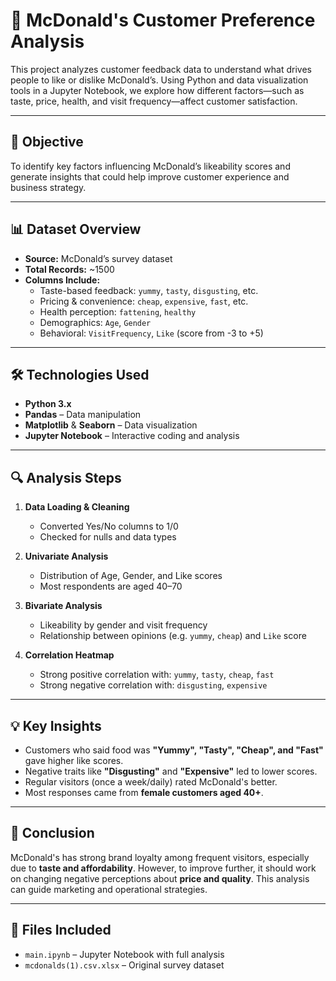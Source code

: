# 🍔 McDonald's Customer Preference Analysis

This project analyzes customer feedback data to understand what drives people to like or dislike McDonald’s. Using Python and data visualization tools in a Jupyter Notebook, we explore how different factors—such as taste, price, health, and visit frequency—affect customer satisfaction.

---

## 📌 Objective

To identify key factors influencing McDonald’s likeability scores and generate insights that could help improve customer experience and business strategy.

---

## 📊 Dataset Overview

- **Source:** McDonald’s survey dataset
- **Total Records:** ~1500
- **Columns Include:**
  - Taste-based feedback: `yummy`, `tasty`, `disgusting`, etc.
  - Pricing & convenience: `cheap`, `expensive`, `fast`, etc.
  - Health perception: `fattening`, `healthy`
  - Demographics: `Age`, `Gender`
  - Behavioral: `VisitFrequency`, `Like` (score from -3 to +5)

---

## 🛠️ Technologies Used

- **Python 3.x**
- **Pandas** – Data manipulation
- **Matplotlib** & **Seaborn** – Data visualization
- **Jupyter Notebook** – Interactive coding and analysis

---

## 🔍 Analysis Steps

1. **Data Loading & Cleaning**
   - Converted Yes/No columns to 1/0
   - Checked for nulls and data types

2. **Univariate Analysis**
   - Distribution of Age, Gender, and Like scores
   - Most respondents are aged 40–70

3. **Bivariate Analysis**
   - Likeability by gender and visit frequency
   - Relationship between opinions (e.g. `yummy`, `cheap`) and `Like` score

4. **Correlation Heatmap**
   - Strong positive correlation with: `yummy`, `tasty`, `cheap`, `fast`
   - Strong negative correlation with: `disgusting`, `expensive`

---

## 💡 Key Insights

- Customers who said food was **"Yummy", "Tasty", "Cheap", and "Fast"** gave higher like scores.
- Negative traits like **"Disgusting"** and **"Expensive"** led to lower scores.
- Regular visitors (once a week/daily) rated McDonald's better.
- Most responses came from **female customers aged 40+**.

---

## 📌 Conclusion

McDonald's has strong brand loyalty among frequent visitors, especially due to **taste and affordability**. However, to improve further, it should work on changing negative perceptions about **price and quality**. This analysis can guide marketing and operational strategies.

---

## 📁 Files Included

- `main.ipynb` – Jupyter Notebook with full analysis
- `mcdonalds(1).csv.xlsx` – Original survey dataset


